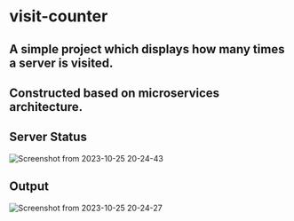# visit-counter
## A simple project which displays how many times a server is visited. 
## Constructed based on microservices architecture.

## Server Status
![Screenshot from 2023-10-25 20-24-43](https://github.com/rohantotherescue/visit-counter/assets/89655099/a8f3d6d0-d402-4171-a290-f3020ca41d5a)

## Output
![Screenshot from 2023-10-25 20-24-27](https://github.com/rohantotherescue/visit-counter/assets/89655099/f652829e-a003-4f0d-bf3d-2d3cafaa1d5e)
